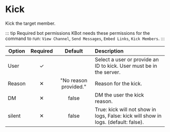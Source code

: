 # Kick <Badge type='tip' text='Slash' />

Kick the target member.

::: tip Required bot permissions
KBot needs these permissions for the command to run: `View Channel`, `Send Messages`, `Embed Links`, `Kick Members`.
:::

| Option   | Required |        Default        | Description                                                                        |
|----------|:--------:|:---------------------:|:-----------------------------------------------------------------------------------|
| User     |    ✓     |                       | Select a user or provide an ID to kick. User must be in the server.                |
| Reason   |    ✕     | "No reason provided." | Reason for the kick.                                                               |
| DM       |    ✕     |         false         | DM the user the kick reason.                                                       |
| silent   |    ✕     |         false         | True: kick will not show in logs, False: kick will show in logs. (default: false). |
